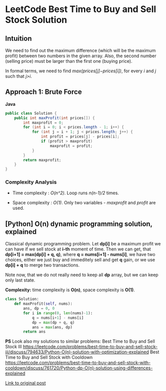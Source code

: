 # LeetCode Best Time to Buy and Sell Stock Solution

## Intuition
We need to find out the maximum difference (which will be the maximum profit) between two numbers in the given array. Also, the second number (selling price) must be larger than the first one (buying price).

In formal terms, we need to find *max(prices[j]−prices[i])*, for every *i* and *j* such that *j>i*.

## Approach 1: Brute Force

**Java**
```java
public class Solution {
    public int maxProfit(int prices[]) {
        int maxprofit = 0;
        for (int i = 0; i < prices.length - 1; i++) {
            for (int j = i + 1; j < prices.length; j++) {
                int profit = prices[j] - prices[i];
                if (profit > maxprofit)
                    maxprofit = profit;
            }
        }
        return maxprofit;
    }
}
```

### Complexity Analysis

* Time complexity : *O(n^2)*. Loop runs *n(n-1)/2* times.

* Space complexity : *O(1)*. Only two variables - *maxprofit* and *profit* are used.

## [Python] O(n) dynamic programming solution, explained

Classical dynamic programming problem. Let **dp[i]** be a maximum profit we can have if we sell stock at **i-th** moment of time. Then we can get, that **dp[i+1] = max(dp[i] + q, q)**, where **q = nums[i+1] - nums[i]**, we have two choices, either we just buy and immeditely sell and get **q** gain, or we use **dp[i] + q** to merge two transactions.

Note now, that we do not really need to keep all **dp** array, but we can keep only last state.

**Complexity:** time complexity is **O(n)**, space complexity is **O(1)**.
```python
class Solution:
    def maxProfit(self, nums):
        ans, dp = 0, 0
        for i in range(0, len(nums)-1):
            q = nums[i+1] - nums[i]
            dp = max(dp + q, q)
            ans = max(ans, dp)
        return ans
```

**PS** Look also my solutions to similar problems:
Best Time to Buy and Sell Stock III
https://leetcode.com/problems/best-time-to-buy-and-sell-stock-iii/discuss/794633/Python-O(n)-solution-with-optimization-explained
Best Time to Buy and Sell Stock with Cooldown
https://leetcode.com/problems/best-time-to-buy-and-sell-stock-with-cooldown/discuss/761720/Python-dp-O(n)-solution-using-differences-explained

[Link to original post](https://leetcode.com/problems/best-time-to-buy-and-sell-stock/discuss/851941/Python-O(n)-dynamic-programming-solution-explained)